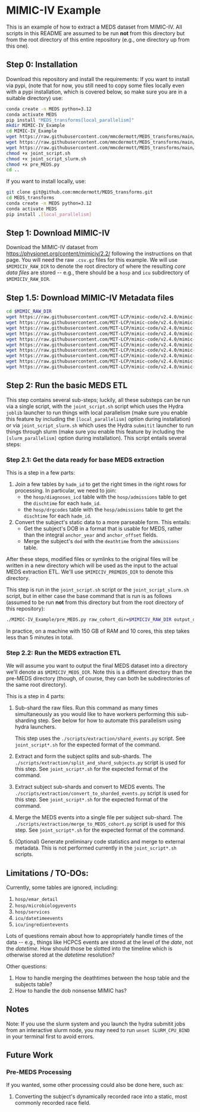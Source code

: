 # MIMIC-IV Example

This is an example of how to extract a MEDS dataset from MIMIC-IV. All scripts in this README are assumed to
be run **not** from this directory but from the root directory of this entire repository (e.g., one directory
up from this one).

## Step 0: Installation

Download this repository and install the requirements:
If you want to install via pypi, (note that for now, you still need to copy some files locally even with a
pypi installation, which is covered below, so make sure you are in a suitable directory) use:

```bash
conda create -n MEDS python=3.12
conda activate MEDS
pip install "MEDS_transforms[local_parallelism]"
mkdir MIMIC-IV_Example
cd MIMIC-IV_Example
wget https://raw.githubusercontent.com/mmcdermott/MEDS_transforms/main/MIMIC-IV_Example/joint_script.sh
wget https://raw.githubusercontent.com/mmcdermott/MEDS_transforms/main/MIMIC-IV_Example/joint_script_slurm.sh
wget https://raw.githubusercontent.com/mmcdermott/MEDS_transforms/main/MIMIC-IV_Example/pre_MEDS.py
chmod +x joint_script.sh
chmod +x joint_script_slurm.sh
chmod +x pre_MEDS.py
cd ..
```

If you want to install locally, use:

```bash
git clone git@github.com:mmcdermott/MEDS_transforms.git
cd MEDS_transforms
conda create -n MEDS python=3.12
conda activate MEDS
pip install .[local_parallelism]
```

## Step 1: Download MIMIC-IV

Download the MIMIC-IV dataset from https://physionet.org/content/mimiciv/2.2/ following the instructions on
that page. You will need the raw `.csv.gz` files for this example. We will use `$MIMICIV_RAW_DIR` to denote
the root directory of where the resulting _core data files_ are stored -- e.g., there should be a `hosp` and
`icu` subdirectory of `$MIMICIV_RAW_DIR`.

## Step 1.5: Download MIMIC-IV Metadata files

```bash
cd $MIMIC_RAW_DIR
wget https://raw.githubusercontent.com/MIT-LCP/mimic-code/v2.4.0/mimic-iv/concepts/concept_map/d_labitems_to_loinc.csv
wget https://raw.githubusercontent.com/MIT-LCP/mimic-code/v2.4.0/mimic-iv/concepts/concept_map/inputevents_to_rxnorm.csv
wget https://raw.githubusercontent.com/MIT-LCP/mimic-code/v2.4.0/mimic-iv/concepts/concept_map/lab_itemid_to_loinc.csv
wget https://raw.githubusercontent.com/MIT-LCP/mimic-code/v2.4.0/mimic-iv/concepts/concept_map/meas_chartevents_main.csv
wget https://raw.githubusercontent.com/MIT-LCP/mimic-code/v2.4.0/mimic-iv/concepts/concept_map/meas_chartevents_value.csv
wget https://raw.githubusercontent.com/MIT-LCP/mimic-code/v2.4.0/mimic-iv/concepts/concept_map/numerics-summary.csv
wget https://raw.githubusercontent.com/MIT-LCP/mimic-code/v2.4.0/mimic-iv/concepts/concept_map/outputevents_to_loinc.csv
wget https://raw.githubusercontent.com/MIT-LCP/mimic-code/v2.4.0/mimic-iv/concepts/concept_map/proc_datetimeevents.csv
wget https://raw.githubusercontent.com/MIT-LCP/mimic-code/v2.4.0/mimic-iv/concepts/concept_map/proc_itemid.csv
wget https://raw.githubusercontent.com/MIT-LCP/mimic-code/v2.4.0/mimic-iv/concepts/concept_map/waveforms-summary.csv
```

## Step 2: Run the basic MEDS ETL

This step contains several sub-steps; luckily, all these substeps can be run via a single script, with the
`joint_script.sh` script which uses the Hydra `joblib` launcher to run things with local parallelism (make
sure you enable this feature by including the `[local_parallelism]` option during installation) or via
`joint_script_slurm.sh` which uses the Hydra `submitit` launcher to run things through slurm (make sure you
enable this feature by including the `[slurm_parallelism]` option during installation). This script entails
several steps:

### Step 2.1: Get the data ready for base MEDS extraction

This is a step in a few parts:

1. Join a few tables by `hadm_id` to get the right times in the right rows for processing. In
    particular, we need to join:
    - the `hosp/diagnoses_icd` table with the `hosp/admissions` table to get the `dischtime` for each
        `hadm_id`.
    - the `hosp/drgcodes` table with the `hosp/admissions` table to get the `dischtime` for each `hadm_id`.
2. Convert the subject's static data to a more parseable form. This entails:
    - Get the subject's DOB in a format that is usable for MEDS, rather than the integral `anchor_year` and
        `anchor_offset` fields.
    - Merge the subject's `dod` with the `deathtime` from the `admissions` table.

After these steps, modified files or symlinks to the original files will be written in a new directory which
will be used as the input to the actual MEDS extraction ETL. We'll use `$MIMICIV_PREMEDS_DIR` to denote this
directory.

This step is run in the `joint_script.sh` script or the `joint_script_slurm.sh` script, but in either case the
base command that is run is as follows (assumed to be run **not** from this directory but from the
root directory of this repository):

```bash
./MIMIC-IV_Example/pre_MEDS.py raw_cohort_dir=$MIMICIV_RAW_DIR output_dir=$MIMICIV_PREMEDS_DIR
```

In practice, on a machine with 150 GB of RAM and 10 cores, this step takes less than 5 minutes in total.

### Step 2.2: Run the MEDS extraction ETL

We will assume you want to output the final MEDS dataset into a directory we'll denote as `$MIMICIV_MEDS_DIR`.
Note this is a different directory than the pre-MEDS directory (though, of course, they can both be
subdirectories of the same root directory).

This is a step in 4 parts:

1. Sub-shard the raw files. Run this command as many times simultaneously as you would like to have workers
    performing this sub-sharding step. See below for how to automate this parallelism using hydra launchers.

    This step uses the `./scripts/extraction/shard_events.py` script. See `joint_script*.sh` for the expected
    format of the command.

2. Extract and form the subject splits and sub-shards. The `./scripts/extraction/split_and_shard_subjects.py`
    script is used for this step. See `joint_script*.sh` for the expected format of the command.

3. Extract subject sub-shards and convert to MEDS events. The
    `./scripts/extraction/convert_to_sharded_events.py` script is used for this step. See `joint_script*.sh` for
    the expected format of the command.

4. Merge the MEDS events into a single file per subject sub-shard. The
    `./scripts/extraction/merge_to_MEDS_cohort.py` script is used for this step. See `joint_script*.sh` for the
    expected format of the command.

5. (Optional) Generate preliminary code statistics and merge to external metadata. This is not performed
    currently in the `joint_script*.sh` scripts.

## Limitations / TO-DOs:

Currently, some tables are ignored, including:

1. `hosp/emar_detail`
2. `hosp/microbiologyevents`
3. `hosp/services`
4. `icu/datetimeevents`
5. `icu/ingredientevents`

Lots of questions remain about how to appropriately handle times of the data -- e.g., things like HCPCS
events are stored at the level of the _date_, not the _datetime_. How should those be slotted into the
timeline which is otherwise stored at the _datetime_ resolution?

Other questions:

1. How to handle merging the deathtimes between the hosp table and the subjects table?
2. How to handle the dob nonsense MIMIC has?

## Notes

Note: If you use the slurm system and you launch the hydra submitit jobs from an interactive slurm node, you
may need to run `unset SLURM_CPU_BIND` in your terminal first to avoid errors.

## Future Work

### Pre-MEDS Processing

If you wanted, some other processing could also be done here, such as:

1. Converting the subject's dynamically recorded race into a static, most commonly recorded race field.
